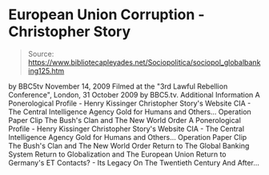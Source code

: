 # European Union Corruption - Christopher Story

> Source: https://www.bibliotecapleyades.net/Sociopolitica/sociopol_globalbanking125.htm

by BBC5tv November 14, 2009
Filmed at the "3rd Lawful Rebellion Conference", London, 31 October 2009 by BBC5.tv.
Additional Information
A Ponerological Profile - Henry Kissinger Christopher Story's Website CIA - The Central Intelligence Agency Gold for Humans and Others... Operation Paper Clip The Bush's Clan and The New World Order
A Ponerological Profile - Henry Kissinger
Christopher Story's Website
CIA - The Central Intelligence Agency
Gold for Humans and Others...
Operation Paper Clip
The Bush's Clan and The New World Order
Return to The Global Banking System
Return to Globalization and The European Union
Return to Germany's ET Contacts? - Its Legacy On The Twentieth Century And After...
